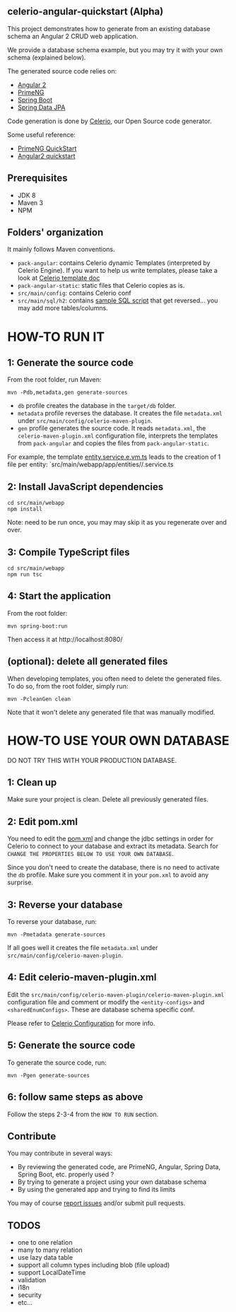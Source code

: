 ## celerio-angular-quickstart (Alpha)

This project demonstrates how to generate from an existing database schema an Angular 2 CRUD web application.

We provide a database schema example, but you may try it with your own schema (explained below).

The generated source code relies on:

* [Angular 2](http://angular.io/)
* [PrimeNG](http://primefaces.org/primeng/)
* [Spring Boot](http://projects.spring.io/spring-boot/)
* [Spring Data JPA](http://projects.spring.io/spring-data-jpa/)

Code generation is done by [Celerio](http://www.jaxio.com/documentation/celerio), our Open Source code generator.

Some useful reference: 

* [PrimeNG QuickStart](https://github.com/primefaces/primeng-quickstart)
* [Angular2 quickstart](https://angular.io/docs/ts/latest/quickstart.html)

## Prerequisites

* JDK 8
* Maven 3
* NPM

## Folders' organization

It mainly follows Maven conventions.

* `pack-angular`: contains Celerio dynamic Templates (interpreted by Celerio Engine). If you want to help us write templates, please take a look at [Celerio template doc](http://www.jaxio.com/documentation/celerio/templates.html) 
* `pack-angular-static`: static files that Celerio copies as is.
* `src/main/config`: contains Celerio conf
* `src/main/sql/h2`: contains [sample SQL script](https://github.com/jaxio/celerio-angular-quickstart/blob/master/src/main/sql/h2/01-create.sql) that get reversed... you may add more tables/columns.

# HOW-TO RUN IT

## 1: Generate the source code

From the root folder, run Maven:

    mvn -Pdb,metadata,gen generate-sources

* `db` profile creates the database in the `target/db` folder.
* `metadata` profile reverses the database. It creates the file `metadata.xml` under `src/main/config/celerio-maven-plugin`.
* `gen` profile generates the source code. It reads `metadata.xml`, the `celerio-maven-plugin.xml` configuration file, interprets the templates from `pack-angular` and copies the files from `pack-angular-static`.

For example, the template [entity.service.e.vm.ts](https://github.com/jaxio/celerio-angular-quickstart/blob/master/pack-angular/celerio/pack-angular/src/main/webapp/app/entities/entity.service.e.vm.ts)
leads to the creation of 1 file per entity: `src/main/webapp/app/entities/<entityName>/<entityName>.service.ts


## 2: Install JavaScript dependencies

    cd src/main/webapp
    npm install

Note: need to be run once, you may may skip it as you regenerate over and over. 

## 3: Compile TypeScript files

    cd src/main/webapp
    npm run tsc

## 4: Start the application

From the root folder:
    
    mvn spring-boot:run

Then access it at http://localhost:8080/

## (optional): delete all generated files

When developing templates, you often need to delete the generated files.
To do so, from the root folder, simply run:
    
    mvn -PcleanGen clean

Note that it won't delete any generated file that was manually modified.

# HOW-TO USE YOUR OWN DATABASE

DO NOT TRY THIS WITH YOUR PRODUCTION DATABASE.

## 1: Clean up
 
Make sure your project is clean. Delete all previously generated files.

## 2: Edit pom.xml

You need to edit the [pom.xml](https://github.com/jaxio/celerio-angular-quickstart/blob/master/pom.xml) and change the jdbc settings
in order for Celerio to connect to your database and extract its metadata.
Search for `CHANGE THE PROPERTIES BELOW TO USE YOUR OWN DATABASE`.

Since you don't need to create the database, there is no need to activate the `db` profile. 
Make sure you comment it in your `pom.xml` to avoid any surprise.

## 3: Reverse your database 

To reverse your database, run:

    mvn -Pmetadata generate-sources
    
If all goes well it creates the file `metadata.xml` under `src/main/config/celerio-maven-plugin`.

## 4: Edit celerio-maven-plugin.xml

Edit the `src/main/config/celerio-maven-plugin/celerio-maven-plugin.xml` configuration file and comment or modify 
the `<entity-configs>` and `<sharedEnumConfigs>`. These are database schema specific conf.

Please refer to [Celerio Configuration](http://www.jaxio.com/documentation/celerio/configuration.html) for more info.

## 5: Generate the source code

To generate the source code, run:

    mvn -Pgen generate-sources

## 6: follow same steps as above

Follow the steps 2-3-4 from the `HOW TO RUN` section.


## Contribute

You may contribute in several ways:

* By reviewing the generated code, are PrimeNG, Angular, Spring Data, Spring Boot, etc.  properly used ?
* By trying to generate a project using your own database schema
* By using the generated app and trying to find its limits

You may of course [report issues](https://github.com/jaxio/celerio-angular-quickstart/issues) and/or submit pull requests.

## TODOS

* one to one relation
* many to many relation
* use lazy data table
* support all column types including blob (file upload)
* support LocalDateTime 
* validation
* i18n
* security
* etc...